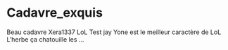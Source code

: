# Cadavre_exquis
 Beau cadavre
Xera1337
LoL
Test jay
Yone est le meilleur caractère de LoL
L'herbe ça chatouille les 
...
